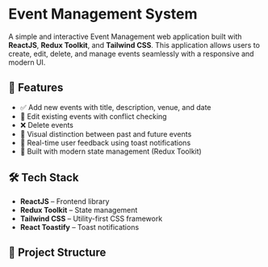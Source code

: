 # Event Management System

A simple and interactive Event Management web application built with **ReactJS**, **Redux Toolkit**, and **Tailwind CSS**. This application allows users to create, edit, delete, and manage events seamlessly with a responsive and modern UI.

## 🚀 Features

- ✅ Add new events with title, description, venue, and date
- 📝 Edit existing events with conflict checking
- ❌ Delete events
- 📆 Visual distinction between past and future events
- 🔔 Real-time user feedback using toast notifications
- 🎯 Built with modern state management (Redux Toolkit)

## 🛠️ Tech Stack

- **ReactJS** – Frontend library
- **Redux Toolkit** – State management
- **Tailwind CSS** – Utility-first CSS framework
- **React Toastify** – Toast notifications

## 📁 Project Structure




